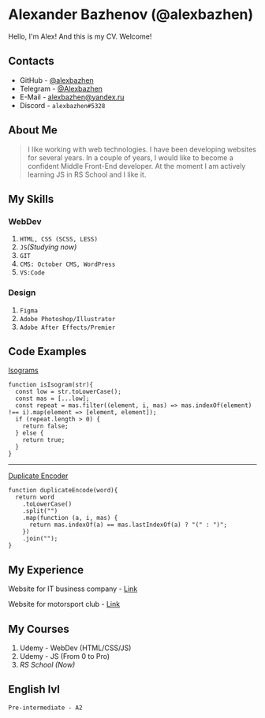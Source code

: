 # Alexander Bazhenov (@alexbazhen)
Hello, I'm Alex! And this is my CV. Welcome!

## Contacts
* GitHub - [@alexbazhen](https://github.com/alexbazhen)
* Telegram - [@Alexbazhen](https://t.me/Alexbazhen)
* E-Mail - [alexbazhen@yandex.ru](mailto:alexbazhen@yandex.ru)
* Discord - `alexbazhen#5328`

## About Me
> I like working with web technologies. I have been developing websites for several years. In a couple of years, I would like to become a confident Middle Front-End developer. At the moment I am actively learning JS in RS School and I like it.

## My Skills

### WebDev
1. `HTML, CSS (SCSS, LESS)`
2. `JS`*(Studying now)*
3. `GIT`
4. `CMS: October CMS, WordPress`
5. `VS:Code`

### Design
1. `Figma`
2. `Adobe Photoshop/Illustrator`
3. `Adobe After Effects/Premier`

## Code Examples
[Isograms](https://www.codewars.com/kata/54ba84be607a92aa900000f1/javascript)
``` 
function isIsogram(str){
  const low = str.toLowerCase();
  const mas = [...low];
  const repeat = mas.filter((element, i, mas) => mas.indexOf(element) !== i).map(element => [element, element]);
  if (repeat.length > 0) {
    return false;
  } else {
    return true;
  }
} 
```
----
[Duplicate Encoder](https://www.codewars.com/kata/54b42f9314d9229fd6000d9c)
```
function duplicateEncode(word){
  return word
    .toLowerCase()
    .split("")
    .map(function (a, i, mas) {
      return mas.indexOf(a) == mas.lastIndexOf(a) ? "(" : ")";
    })
    .join("");
}
```

## My Experience
Website for IT business company - [Link](https://itb365.ru)

Website for motorsport club - [Link](https://inside-racing.ru)

## My Courses
1. Udemy - WebDev (HTML/CSS/JS)
2. Udemy - JS (From 0 to Pro)
3. *RS School (Now)*

## English lvl
`Pre-intermediate - A2`
